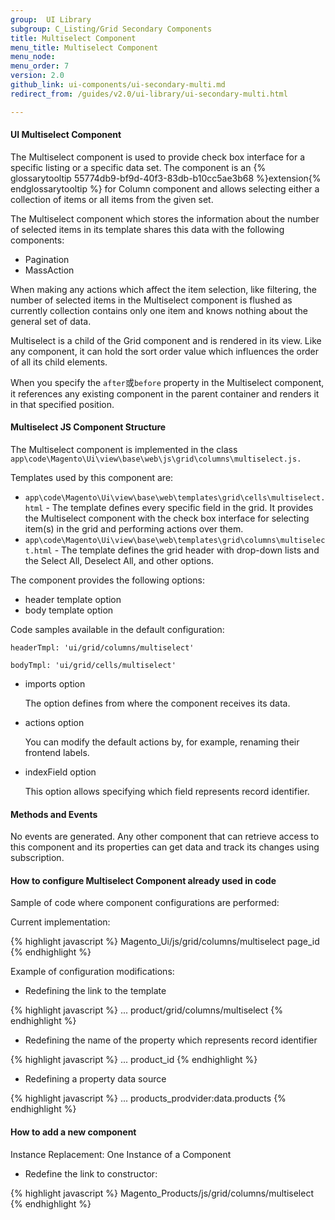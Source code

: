 ```yaml
---
group:  UI Library
subgroup: C_Listing/Grid Secondary Components
title: Multiselect Component
menu_title: Multiselect Component
menu_node:
menu_order: 7
version: 2.0
github_link: ui-components/ui-secondary-multi.md
redirect_from: /guides/v2.0/ui-library/ui-secondary-multi.html

---
```


#### UI Multiselect Component

The Multiselect component is used to provide check box interface for a specific listing or a specific data set. The component is an {% glossarytooltip 55774db9-bf9d-40f3-83db-b10cc5ae3b68 %}extension{% endglossarytooltip %} for Column component and allows selecting either a collection of items or all items from the given set.

The Multiselect component which stores the information about the number of selected items in its template shares this data with the following components:

* Pagination
* MassAction

When making any actions which affect the item selection, like filtering, the number of selected items in the Multiselect component is flushed as currently collection contains only one item and knows nothing about the general set of data.

Multiselect is a child of the Grid component and is rendered in its view. Like any component, it can hold the sort order value which influences the order of all its child elements.

When you specify the `after`或`before` property in the Multiselect component, it references any existing component in the parent container and renders it in that specified position.

#### Multiselect JS Component Structure

The Multiselect component is implemented in the class `app\code\Magento\Ui\view\base\web\js\grid\columns\multiselect.js.`

Templates used by this component are:

* `app\code\Magento\Ui\view\base\web\templates\grid\cells\multiselect.html` - The template defines every specific field in the grid. It provides the Multiselect component with the check box interface for selecting item(s) in the grid and performing actions over them.
* `app\code\Magento\Ui\view\base\web\templates\grid\columns\multiselect.html` - The template defines the grid header with drop-down lists and the Select All, Deselect All, and other options.

The component provides the following options:

* header template option
* body template option

Code samples available in the default configuration:

`headerTmpl: 'ui/grid/columns/multiselect'`

`bodyTmpl: 'ui/grid/cells/multiselect'`

* imports option

    The option defines from where the component receives its data.

* actions option

    You can modify the default actions by, for example, renaming their frontend labels.

* indexField option

    This option allows specifying which field represents record identifier.

#### Methods and Events

No events are generated. Any other component that can retrieve access to this component and its properties can get data and track its changes using subscription.

#### How to configure Multiselect Component already used in code

Sample of code where component configurations are performed:

Current implementation:

{% highlight javascript %}
<column name="ids" class="Magento\Ui\Component\MassAction\Columns\Column">
            <argument name="data" xsi:type="array">
                <item name="js_config" xsi:type="array">
                    <item name="component" xsi:type="string">Magento_Ui/js/grid/columns/multiselect</item>
                </item>
                <item name="config" xsi:type="array">
                    <item name="indexField" xsi:type="string">page_id</item>
                    <item name="appendTo" xsi:type="string"></item>
                </item>
            </argument>
        </column>
{% endhighlight %}

Example of configuration modifications:

* Redefining the link to the template

{% highlight javascript %}
<column name="ids" class="Magento\Ui\Component\MassAction\Columns\Column">
    <argument name="data" xsi:type="array">
        ...
        <item name="config" xsi:type="array">
            <item name="headerTmpl" xsi:type="string">product/grid/columns/multiselect</item>
        </item>
    </argument>
</column>
{% endhighlight %}

* Redefining the name of the property which represents record identifier

{% highlight javascript %}
<column name="ids" class="Magento\Ui\Component\MassAction\Columns\Column">
    <argument name="data" xsi:type="array">
        ...
        <item name="config" xsi:type="array">
            <item name="indexField" xsi:type="string">product_id</item>
        </item>
    </argument>
</column>
{% endhighlight %}

* Redefining a property data source

{% highlight javascript %}
<column name="ids" class="Magento\Ui\Component\MassAction\Columns\Column">
    <argument name="data" xsi:type="array">
        ...
        <item name="config" xsi:type="array">
            <item name="imports" xsi:type="array">
                <item name="rows">products_prodvider:data.products</item>
            </item>
        </item>
    </argument>
</column>
{% endhighlight %}

#### How to add a new component

Instance Replacement: One Instance of a Component

* Redefine the link to constructor:

{% highlight javascript %}
<column name="ids" class="Magento\Ui\Component\MassAction\Columns\Column">
    <argument name="data" xsi:type="array">
        <item name="js_config" xsi:type="array">
            <item name="component" xsi:type="string">Magento_Products/js/grid/columns/multiselect</item>
        </item>
    </argument>
</column>
{% endhighlight %}
